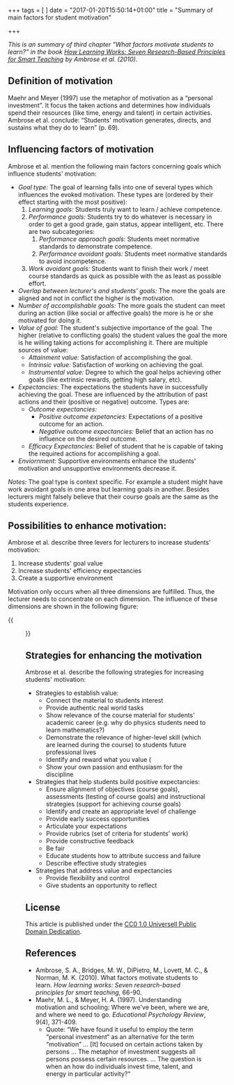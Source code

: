 +++
tags = [
]
date = "2017-01-20T15:50:14+01:00"
title = "Summary of main factors for student motivation"

+++

_This is an summary of third chapter “What factors motivate students to learn?” in the book [How Learning Works: Seven Research-Based Principles for Smart Teaching]( http://eu.wiley.com/WileyCDA/WileyTitle/productCd-0470484101.html ) by Ambrose et al. (2010)._

## Definition of motivation

Maehr and Meyer (1997) use the metaphor of motivation as a “personal investment”. It focus the taken actions and determines how individuals spend their resources (like time, energy and talent) in certain activities. Ambrose et al. conclude: “Students' motivation generates, directs, and sustains what they do to learn” (p. 69).

## Influencing factors of motivation

Ambrose et al. mention the following main factors concerning goals which influence students' motivation:

* _Goal type:_ The goal of learning falls into one of several types which influences the evoked motivation. These types are (ordered by their effect starting with the most positive):
    1. _Learning goals:_ Students truly want to learn / achieve competence.
    2. _Performance goals:_ Students try to do whatever is necessary in order to get a good grade, gain status, appear intelligent, etc. There are two subcategories:
        1. _Performance approach goals:_ Students meet normative standards to demonstrate competence.
        2. _Performance avoidant goals:_ Students meet normative standards to avoid incompetence.
    3. _Work avoidant goals:_ Students want to finish their work / meet course standards as quick as possible with the as least as possible effort.
* _Overlap between lecturer's and students' goals:_ The more the goals are aligned and not in conflict the higher is the motivation.
* _Number of accomplishable goals:_ The more goals the student can meet during an action (like social or affective goals) the more is he or she motivated for doing it.
* _Value of goal:_ The student's subjective importance of the goal. The higher (relative to conflicting goals) the student values the goal the more is he willing taking actions for accomplishing it. There are multiple sources of value:
    * _Attainment value:_ Satisfaction of accomplishing the goal.
    * _Intrinsic value:_ Satisfaction of working on achieving the goal.
    * _Instrumental value:_ Degree to which the goal helps achieving other goals (like extrinsic rewards, getting high salary, etc).
* _Expectancies:_ The expectations the students have in successfully achieving the goal. These are influenced by the attribution of past actions and their (positive or negative) outcome. Types are:
    * _Outcome expectancies:_
        * _Positive outcome expetancies:_ Expectations of a positive outcome for an action.
        * _Negative outcome expectancies:_ Belief that an action has no influence on the desired outcome.
    * _Efficacy Expectancies:_ Belief of student that he is capable of taking the required actions for accomplishing a goal.
* _Enviornment:_ Supportive environments enhance the students' motivation and unsupportive environments decrease it.

_Notes:_ The goal type is context specific. For example a student might have work avoidant goals in one area but learning goals in another. Besides lecturers might falsely believe that their course goals are the same as the students experience.

## Possibilities to enhance motivation:

Ambrose et al. describe three levers for lecturers to increase students' motivation:

1. Increase students' goal value
2. Increase students' efficiency expectancies
3. Create a supportive environment

Motivation only occurs when all three dimensions are fulfilled. Thus, the lecturer needs to concentrate on each dimension. The influence of these dimensions are shown in the following figure:

{{<figure src="/kulla/blog/img/levers.png" title="Dimensions to enhance motivation">}}

## Strategies for enhancing the motivation

Ambrose et al. describe the following strategies for increasing students' motivation:

* Strategies to establish value:
    * Connect the material to students interest
    * Provide authentic real world tasks
    * Show relevance of the course material for students' academic career (e.g. why do physics students need to learn mathematics?)
    * Demonstrate the relevance of higher-level skill (which are learned during the course) to students future professional lives
    * Identify and reward what you value (
    * Show your own passion and enthusiasm for the discipline
* Strategies that help students build positive expectancies:
    * Ensure alignment of objectives (course goals), assessments (testing of course goals) and instructional strategies (support for achieving course goals)
    * Identify and create an appropriate level of challenge
    * Provide early success opportunities
    * Articulate your expectations
    * Provide rubrics (set of criteria for students' work)
    * Provide constructive feedback
    * Be fair
    * Educate students how to attribute success and failure
    * Describe effective study strategies
* Strategies that address value and expectancies
    * Provide flexibility and control
    * Give students an opportunity to reflect

## License

This article is published under the [CC0 1.0 Universell Public Domain Dedication]( https://creativecommons.org/publicdomain/zero/1.0/ ).

## References

* Ambrose, S. A., Bridges, M. W., DiPietro, M., Lovett, M. C., & Norman, M. K. (2010). What factors motivate students to learn. _How learning works: Seven research-based principles for smart teaching_, 66-90.
* Maehr, M. L., & Meyer, H. A. (1997). Understanding motivation and schooling: Where we've been, where we are, and where we need to go. _Educational Psychology Review_, 9(4), 371-409.
    * Quote: “We have found it useful to employ the term “personal investment“ as an alternative for the term “motivation” ... [It] focused on certain actions taken by persons ... The metaphor of investment suggests all persons possess certain resources. ... The question is when an how do individuals invest time, talent, and energy in particular activity?“
